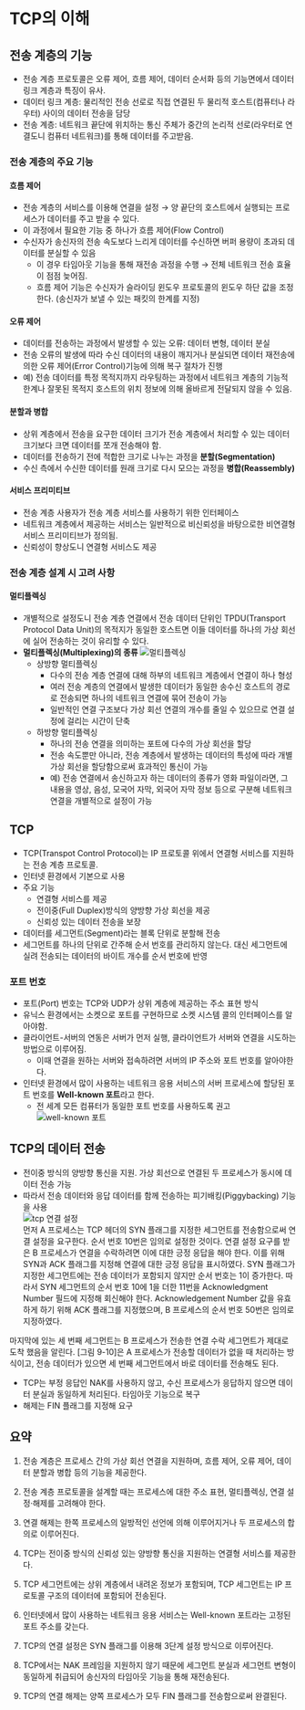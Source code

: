 # TCP의 이해  

## 전송 계층의 기능  

- 전송 계층 프로토콜은 오류 제어, 흐름 제어, 데이터 순서화 등의 기능면에서 데이터 링크 계층과 특징이 유사.  
- 데이터 링크 계층: 물리적인 전송 선로로 직접 연결된 두 물리적 호스트(컴퓨터나 라우터) 사이의 데이터 전송을 담당  
- 전송 계층: 네트워크 끝단에 위치하는 통신 주체가 중간의 논리적 선로(라우터로 연결도니 컴퓨터 네트워크)를 통해 데이터를 주고받음.  

### 전송 계층의 주요 기능  

#### 흐름 제어  
- 전송 계층의 서비스를 이용해 연결을 설정 → 양 끝단의 호스트에서 실행되는 프로세스가 데이터를 주고 받을 수 있다.  
- 이 과정에서 필요한 기능 중 하나가 흐름 제어(Flow Control)  
- 수신자가 송신자의 전송 속도보다 느리게 데이터를 수신하면 버퍼 용량이 초과되 데이터를 분실할 수 있음  
  - 이 경우 타임아웃 기능을 통해 재전송 과정을 수행 → 전체 네트워크 전송 효율이 점점 늦어짐.  
  - 흐름 제어 기능은 수신자가 슬라이딩 윈도우 프로토콜의 윈도우 하단 값을 조정한다. (송신자가 보낼 수 있는 패킷의 한계를 지정)  

#### 오류 제어  
- 데이터를 전송하는 과정에서 발생할 수 있는 오류: 데이터 변형, 데이터 분실  
- 전송 오류의 발생에 따라 수신 데이터의 내용이 깨지거나 분실되면 데이터 재전송에 의한 오류 제어(Error Control)기능에 의해 복구 절차가 진행  
- 예) 전송 데이터를 특정 목적지까지 라우팅하는 과정에서 네트워크 계층의 기능적 한계나 잘못된 목적지 호스트의 위치 정보에 의해 올바르게 전달되지 않을 수 있음.  

#### 분할과 병합  
- 상위 계층에서 전송을 요구한 데이터 크기가 전송 계층에서 처리할 수 있는 데이터 크기보다 크면 데이터를 쪼개 전송해야 함.  
- 데이터를 전송하기 전에 적합한 크기로 나누는 과정을 **분할(Segmentation)**  
- 수신 측에서 수신한 데이터를 원래 크기로 다시 모으는 과정을 **병합(Reassembly)**  

#### 서비스 프리미티브  
- 전송 계층 사용자가 전송 계층 서비스를 사용하기 위한 인터페이스  
- 네트워크 계층에서 제공하는 서비스는 일반적으로 비신뢰성을 바탕으로한 비연결형 서비스 프리미티브가 정의됨.  
- 신뢰성이 향상도니 연결형 서비스도 제공  

### 전송 계층 설계 시 고려 사항  
#### 멀티플렉싱  
- 개별적으로 설정도니 전송 계층 연결에서 전송 데이터 단위인 TPDU(Transport Protocol Data Unit)의 목적지가 동일한 호스트면 이들 데이터를 하나의 가상 회선에 실어 전송하는 것이 유리할 수 있다.  
- **멀티플렉싱(Multiplexing)의 종류**
![멀티플렉싱](http://dbscthumb.phinf.naver.net/3578_000_1/20141023224420308_ERJG8I4I5.jpg/ka8_125_i1.jpg?type=w575_fst&wm=N)  
  - 상방향 멀티플렉싱  
    - 다수의 전송 계층 연결에 대해 하부의 네트워크 계층에서 연결이 하나 형성  
    - 여러 전송 계층의 연결에서 발생한 데이터가 동일한 송수신 호스트의 경로로 전송되면 하나의 네트워크 연결에 묶어 전송이 가능  
    - 일반적인 연결 구조보다 가상 회선 연결의 개수를 줄일 수 있으므로 연결 설정에 걸리는 시간이 단축  
  - 하방향 멀티플렉싱  
    - 하나의 전송 연결을 의미하는 포트에 다수의 가상 회선을 할당  
    - 전송 속도뿐만 아니라, 전송 계층에서 발생하는 데이터의 특성에 따라 개별 가상 회선을 할당함으로써 효과적인 통신이 가능  
    - 예) 전송 연결에서 송신하고자 하는 데이터의 종류가 영화 파일이라면, 그 내용을 영상, 음성, 모국어 자막, 외국어 자막 정보 등으로 구분해 네트워크 연결을 개별적으로 설정이 가능  


## TCP  

- TCP(Transpot Control Protocol)는 IP 프로토콜 위에서 연결형 서비스를 지원하는 전송 계층 프로토콜. 
- 인터넷 환경에서 기본으로 사용  
- 주요 기능  
  - 연결형 서비스를 제공  
  - 전이중(Full Duplex)방식의 양방향 가상 회선을 제공  
  - 신뢰성 있는 데이터 전송을 보장  
- 데이터를 세그먼트(Segment)라는 블록 단위로 분할해 전송  
- 세그먼트를 하나의 단위로 간주해 순서 번호를 관리하지 않는다. 대신 세그먼트에 실려 전송되는 데이터의 바이트 개수를 순서 번호에 반영  

### 포트 번호  
- 포트(Port) 번호는 TCP와 UDP가 상위 계층에 제공하는 주소 표현 방식  
- 유닉스 환경에서는 소켓으로 포트를 구현하므로 소켓 시스템 콜의 인터페이스를 알아야함.  
- 클라이언트-서버의 연동은 서버가 먼저 실행, 클라이언트가 서버와 연결을 시도하는 방법으로 이루어짐.  
  - 이때 연결을 원하는 서버와 접속하려면 서버의 IP 주소와 포트 번호를 알아야한다.  
- 인터넷 환경에서 많이 사용하는 네트워크 응용 서비스의 서버 프로세스에 할당된 포트 번호를 **Well-known 포트**라고 한다.  
  - 전 세계 모든 컴퓨터가 동일한 포트 번호를 사용하도록 권고  
  ![well-known 포트](https://encrypted-tbn0.gstatic.com/images?q=tbn:ANd9GcTBHGHS7BA9cwbSosjQzlaUoYyrV4sYOkl_2Rho5dtcS--tyKJ8)  
  
## TCP의 데이터 전송  
- 전이중 방식의 양방향 통신을 지원. 가상 회선으로 연결된 두 프로세스가 동시에 데이터 전송 가능  
- 따라서 전송 데이터와 응답 데이터를 함께 전송하는 피기배킹(Piggybacking) 기능을 사용   
![tcp 연결 설정](http://dbscthumb.phinf.naver.net/3578_000_1/20141023224430299_83MO1KPU6.jpg/ka8_130_i1.jpg?type=w383_fst_n&wm=Y)  
먼저 A 프로세스는 TCP 헤더의 SYN 플래그를 지정한 세그먼트를 전송함으로써 연결 설정을 요구한다. 순서 번호 10번은 임의로 설정한 것이다. 연결 설정 요구를 받은 B 프로세스가 연결을 수락하려면 이에 대한 긍정 응답을 해야 한다. 이를 위해 SYN과 ACK 플래그를 지정해 연결에 대한 긍정 응답을 표시하였다. SYN 플래그가 지정한 세그먼트에는 전송 데이터가 포함되지 않지만 순서 번호는 1이 증가한다. 따라서 SYN 세그먼트의 순서 번호 10에 1을 더한 11번을 Acknowledgment Number 필드에 지정해 회신해야 한다. Acknowledgement Number 값을 유효하게 하기 위해 ACK 플래그를 지정했으며, B 프로세스의 순서 번호 50번은 임의로 지정하였다.  

마지막에 있는 세 번째 세그먼트는 B 프로세스가 전송한 연결 수락 세그먼트가 제대로 도착 했음을 알린다. [그림 9-10]은 A 프로세스가 전송할 데이터가 없을 때 처리하는 방식이고, 전송 데이터가 있으면 세 번째 세그먼트에서 바로 데이터를 전송해도 된다.  

- TCP는 부정 응답인 NAK를 사용하지 않고, 수신 프로세스가 응답하지 않으면 데이터 분실과 동일하게 처리된다. 타임아웃 기능으로 복구  
- 해제는 FIN 플래그를 지정해 요구  


## 요약  
1. 전송 계층은 프로세스 간의 가상 회선 연결을 지원하며, 흐름 제어, 오류 제어, 데이터 분할과 병합 등의 기능을 제공한다.
2. 전송 계층 프로토콜을 설계할 때는 프로세스에 대한 주소 표현, 멀티플렉싱, 연결 설정·해제를 고려해야 한다.

3. 연결 해제는 한쪽 프로세스의 일방적인 선언에 의해 이루어지거나 두 프로세스의 합의로 이루어진다.

4. TCP는 전이중 방식의 신뢰성 있는 양방향 통신을 지원하는 연결형 서비스를 제공한다.

5. TCP 세그먼트에는 상위 계층에서 내려온 정보가 포함되며, TCP 세그먼트는 IP 프로토콜 구조의 데이터에 포함되어 전송된다.

6. 인터넷에서 많이 사용하는 네트워크 응용 서비스는 Well-known 포트라는 고정된 포트 주소를 갖는다.

7. TCP의 연결 설정은 SYN 플래그를 이용해 3단계 설정 방식으로 이루어진다.

8. TCP에서는 NAK 프레임을 지원하지 않기 때문에 세그먼트 분실과 세그먼트 변형이 동일하게 취급되어 송신자의 타임아웃 기능을 통해 재전송된다.

9. TCP의 연결 해제는 양쪽 프로세스가 모두 FIN 플래그를 전송함으로써 완결된다.


